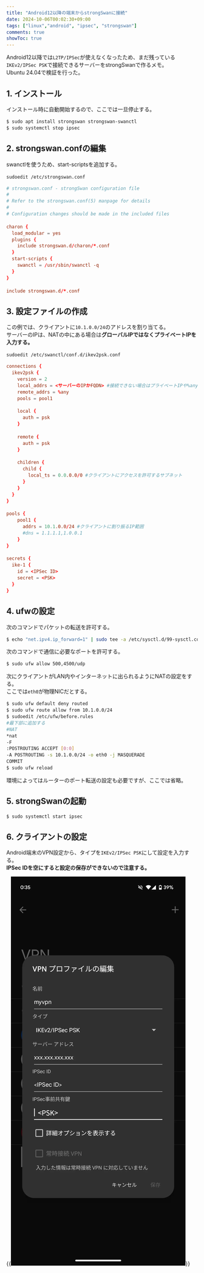 ```yaml
---
title: "Android12以降の端末からstrongSwanに接続"
date: 2024-10-06T00:02:30+09:00
tags: ["linux","android", "ipsec", "strongswan"]
comments: true
showToc: true
---
```

Android12以降では`L2TP/IPSec`が使えなくなったため、まだ残っている`IKEv2/IPSec PSK`で接続できるサーバーをstrongSwanで作るメモ。  
Ubuntu 24.04で検証を行った。

## 1. インストール
インストール時に自動開始するので、ここでは一旦停止する。
```bash
$ sudo apt install strongswan strongswan-swanctl
$ sudo systemctl stop ipsec
```

## 2. strongswan.confの編集
swanctlを使うため、start-scriptsを追加する。

`sudoedit /etc/strongswan.conf`
```conf
# strongswan.conf - strongSwan configuration file
#
# Refer to the strongswan.conf(5) manpage for details
#
# Configuration changes should be made in the included files

charon {
  load_modular = yes
  plugins {
    include strongswan.d/charon/*.conf
  }
  start-scripts {
    swanctl = /usr/sbin/swanctl -q
  }
}

include strongswan.d/*.conf
```

## 3. 設定ファイルの作成
この例では、クライアントに`10.1.0.0/24`のアドレスを割り当てる。  
サーバーのIPは、NATの中にある場合は**グローバルIPではなくプライベートIPを入力する。**

`sudoedit /etc/swanctl/conf.d/ikev2psk.conf`
```conf
connections {
  ikev2psk {
    version = 2
    local_addrs = <サーバーのIPかFQDN> #接続できない場合はプライベートIPや%anyを試す
    remote_addrs = %any
    pools = pool1

    local {
      auth = psk
    }

    remote {
      auth = psk
    }

    children {
      child {
        local_ts = 0.0.0.0/0 #クライアントにアクセスを許可するサブネット
      }
    }
  }
}

pools {
    pool1 {
      addrs = 10.1.0.0/24 #クライアントに割り振るIP範囲
      #dns = 1.1.1.1,1.0.0.1
    }
}

secrets {
  ike-1 {
    id = <IPSec ID>
    secret = <PSK>
  }
}
```

## 4. ufwの設定
次のコマンドでパケットの転送を許可する。
```bash
$ echo "net.ipv4.ip_forward=1" | sudo tee -a /etc/sysctl.d/99-sysctl.conf
```

次のコマンドで通信に必要なポートを許可する。
```bash
$ sudo ufw allow 500,4500/udp
```

次にクライアントがLAN内やインターネットに出られるようにNATの設定をする。  
ここでは`eth0`が物理NICだとする。
```bash
$ sudo ufw default deny routed
$ sudo ufw route allow from 10.1.0.0/24
$ sudoedit /etc/ufw/before.rules
#最下部に追加する
#NAT
*nat
-F
:POSTROUTING ACCEPT [0:0]
-A POSTROUTING -s 10.1.0.0/24 -o eth0 -j MASQUERADE
COMMIT
$ sudo ufw reload
```
環境によってはルーターのポート転送の設定も必要ですが、ここでは省略。

## 5. strongSwanの起動
```bash
$ sudo systemctl start ipsec
```

## 6. クライアントの設定
Android端末のVPN設定から、タイプを`IKEv2/IPSec PSK`にして設定を入力する。  
**IPSec IDを空にすると設定の保存ができないので注意する。**

{{<img src="vpnsetting.webp" alt="android vpn setting">}}

